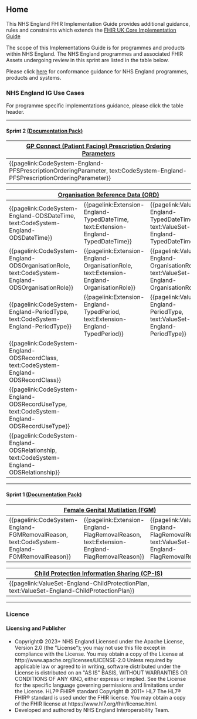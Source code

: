 ## Home 

This NHS England FHIR Implementation Guide provides additional guidance, rules and constraints which extends the <a href="https://simplifier.net/guide/uk-core-implementation-guide-stu3-sequence?version=current" target="_blank">FHIR UK Core Implementation Guide</a>

The scope of this Implementations Guide is for programmes and products within NHS England. The NHS England programmes and associated FHIR Assets undergoing review in this sprint are listed in the table below.

Please click [here](https://simplifier.net/guide/nhs-england-implementation-guide-stu1/Home/Guidance/Conformance.page.md?version=current) for conformance guidance for NHS England programmes, products and systems. <br>

### NHS England IG Use Cases

For programme specific implementations guidance, please click the table header.

---

<h4>Sprint 2 <a href="https://simplifier.net/guide/nhs-england-ig-clinical-and-technical-assurance-doc-pack?version=1.1.0-sprint-2-review">(Documentation Pack)</a></h4>

<table class="regular assets" style="width:100%">
 <thead>
   <tr>
     <th colspan="1"><a href="https://simplifier.net/guide/gp-connect--patient-facing-services--prescriptions?version=current">GP Connect (Patient Facing) Prescription Ordering Parameters</a></th>
  </tr>
 </thead>
 <tbody>
   <tr>
    <td>
      {{pagelink:CodeSystem-England-PFSPrescriptionOrderingParameter, text:CodeSystem-England-PFSPrescriptionOrderingParameter}}
    </td>
   </tr>
  </tbody>
</table>

<table class="regular assets" style="width:100%">
  <thead>
   <tr>
     <th colspan="3"><a href="https://simplifier.net/guide/organisational-reference-data?version=current">Organisation Reference Data (ORD)</a></th>
   </tr>
  </thead>
  <tbody>
   <tr>
    <td>
      {{pagelink:CodeSystem-England-ODSDateTime, text:CodeSystem-England-ODSDateTime}}
    </td>
    <td>
      {{pagelink:Extension-England-TypedDateTime, text:Extension-England-TypedDateTime}}
    </td>
    <td>
      {{pagelink:ValueSet-England-TypedDateTime, text:ValueSet-England-TypedDateTime}}
    </td>
   </tr>
   <tr>
    <td>
      {{pagelink:CodeSystem-England-ODSOrganisationRole, text:CodeSystem-England-ODSOrganisationRole}}
    </td>
    <td>
      {{pagelink:Extension-England-OrganisationRole, text:Extension-England-OrganisationRole}}
    </td>
    <td>
      {{pagelink:ValueSet-England-OrganisationRole, text:ValueSet-England-OrganisationRole}}
    </td>
   </tr>
   <tr>
    <td>
      {{pagelink:CodeSystem-England-PeriodType, text:CodeSystem-England-PeriodType}}
    </td>
    <td>
      {{pagelink:Extension-England-TypedPeriod, text:Extension-England-TypedPeriod}}
    </td>
    <td>
      {{pagelink:ValueSet-England-PeriodType, text:ValueSet-England-PeriodType}}
    </td>
   </tr>
   <tr>
    <td>
      {{pagelink:CodeSystem-England-ODSRecordClass, text:CodeSystem-England-ODSRecordClass}}
    </td>
   </tr>
   <tr>
    <td>
      {{pagelink:CodeSystem-England-ODSRecordUseType, text:CodeSystem-England-ODSRecordUseType}}
    </td>
   </tr>
   <tr>
    <td>
      {{pagelink:CodeSystem-England-ODSRelationship, text:CodeSystem-England-ODSRelationship}}
    </td>
   </tr>
  </tbody>
</table>

---

<h4>Sprint 1 <a href="https://simplifier.net/guide/nhs-england-ig-clinical-and-technical-assurance-doc-pack?version=1.0.0-sprint-1-review">(Documentation Pack)</a></h4>

<table class="regular assets" style="width:100%">
 <thead>
   <tr>
     <th colspan="3"><a href="https://simplifier.net/guide/female-genital-mutilation-implementation-guide2?version=current">Female Genital Mutilation (FGM)</a></th>
  </tr>
 </thead>
 <tbody>
   <tr>
    <td>
      {{pagelink:CodeSystem-England-FGMRemovalReason, text:CodeSystem-England-FGMRemovalReason}} 
    </td>
	 <td>
      {{pagelink:Extension-England-FlagRemovalReason, text:Extension-England-FlagRemovalReason}} 
    </td>
    <td>
      {{pagelink:ValueSet-England-FlagRemovalReason, text:ValueSet-England-FlagRemovalReason}} 
    </td>
   </tr>
  </tbody>
</table>

<table class="regular assets" style="width:100%">
 <thead>
   <tr>
     <th colspan="1"><a href="https://simplifier.net/guide/child-protection---information-sharing--cp-is--api-consumer-impl?version=current">Child Protection Information Sharing (CP-IS)</a></th>
  </tr>
 </thead>
 <tbody>
   <tr>
    <td>
     {{pagelink:ValueSet-England-ChildProtectionPlan, text:ValueSet-England-ChildProtectionPlan}}
    </td>
   </tr>
  </tbody>
</table>

<!--
<table class="regular assets" style="width:100%">
 <thead>
   <tr>
     <th class="width33">Female Genital Mutilation (FGM)</th>
     <th class="width33">Child Protection Information Sharing (CP-IS)</th>
     <th class="width34">GP Connect (Patient Facing) Prescription Ordering Parameters</th>
  </tr>
 </thead>
 <tbody>
   <tr>
    <td>
      {{pagelink:CodeSystem-England-FGMRemovalReason, text:CodeSystem-England-FGMRemovalReason}} 
    </td>
    <td>
      {{pagelink:ValueSet-England-ChildProtectionPlan, text:ValueSet-England-ChildProtectionPlan}} 
    </td>
    <td>
      {{pagelink:CodeSystem-England-PFSPrescriptionOrderingParameter, text:CodeSystem-England-PFSPrescriptionOrderingParameter}}
    </td>
   </tr>
   <tr>
    <td>
      {{pagelink:Extension-England-FlagRemovalReason, text:Extension-England-FlagRemovalReason}} 
    </td>
    <td>
    </td>
    <td>
    </td>
   </tr>
   <tr>
    <td>
      {{pagelink:ValueSet-England-FlagRemovalReason, text:ValueSet-England-FlagRemovalReason}} 
    </td>
    <td>
    </td>
    <td>
    </td>
   </tr>
  </tbody>
</table>

<table class="regular assets" style="width:100%">
  <thead>
   <tr>
     <th class="width100">Organisation Reference Data (ORD)</th>
   </tr>
  </thead>
  <tbody>
   <tr>
    <td>
      {{pagelink:CodeSystem-England-ORDDateTime, text:CodeSystem-England-ORDDateTime}}
    </td>
   </tr>
   <tr>
    <td>
      {{pagelink:CodeSystem-England-ORDOrganisationRole, text:CodeSystem-England-ORDOrganisationRole}}
    </td>
   </tr>
   <tr>
    <td>
      {{pagelink:CodeSystem-England-ORDRecordClass, text:CodeSystem-England-ORDRecordClass}}
    </td>
   </tr>
   <tr>
    <td>
      {{pagelink:CodeSystem-England-ORDRecordUseType, text:CodeSystem-England-ORDRecordUseType}}
    </td>
   </tr>
   <tr>
    <td>
      {{pagelink:CodeSystem-England-ORDRelationship, text:CodeSystem-England-ORDRelationship}}
    </td>
   </tr>
   <tr>
    <td>
      {{pagelink:CodeSystem-England-PeriodType, text:CodeSystem-England-PeriodType}}
    </td>
   </tr>
   <tr>
    <td>
      {{pagelink:Extension-England-DateTime, text:Extension-England-DateTime}}
    </td>
   </tr>
   <tr>
    <td>
      {{pagelink:Extension-England-OrganisationRole, text:Extension-England-OrganisationRole}}
    </td>
   </tr>
   <tr>
    <td>
      {{pagelink:Extension-England-TypedPeriod, text:Extension-England-TypedPeriod}}
    </td>
   </tr>
   <tr>
    <td>
      {{pagelink:ValueSet-England-OrganisationRole, text:ValueSet-England-OrganisationRole}}
    </td>
   </tr>
   <tr>
    <td>
      {{pagelink:ValueSet-England-PeriodType, text:ValueSet-England-PeriodType}}
    </td>
   </tr>
   <tr>
    <td>
      {{pagelink:ValueSet-England-TypedDateTime, text:ValueSet-England-TypedDateTime}}
    </td>
   </tr>
  </tbody>
</table>
-->

---

<h3 id="licence-heading">Licence</h3>

<div markdown="span" class="alert alert-warning" role="alert"><h4 id="Licence"><i class="fas fa-gavel"></i> Licensing and Publisher</h4>
<ul>
<li>
Copyright© 2023+ NHS England Licensed under the Apache License, Version 2.0 (the &quot;License&quot;); you may not use this file except in compliance with the License. You may obtain a copy of the License at http://www.apache.org/licenses/LICENSE-2.0 Unless required by applicable law or agreed to in writing, software distributed under the License is distributed on an &quot;AS IS&quot; BASIS, WITHOUT WARRANTIES OR CONDITIONS OF ANY KIND, either express or implied. See the License for the specific language governing permissions and limitations under the License. HL7&#174; FHIR&#174; standard Copyright &#169; 2011+ HL7 The HL7&#174; FHIR&#174; standard is used under the FHIR license. You may obtain a copy of the FHIR license at https://www.hl7.org/fhir/license.html.
<li>
Developed and authored by NHS England Interoperability Team.
</ul>
</div>

